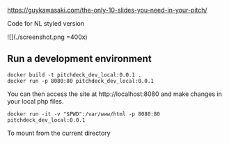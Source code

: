 https://guykawasaki.com/the-only-10-slides-you-need-in-your-pitch/

Code for NL styled version

![](./screenshot.png =400x)

## Run a development environment

```
docker build -t pitchdeck_dev_local:0.0.1 .
docker run -p 8080:80 pitchdeck_dev_local:0.0.1
```

You can then access the site at http://localhost:8080 and make changes in your local php files.

```
docker run -it -v "$PWD":/var/www/html -p 8080:80 pitchdeck_dev_local:0.0.1
```

To mount from the current directory
